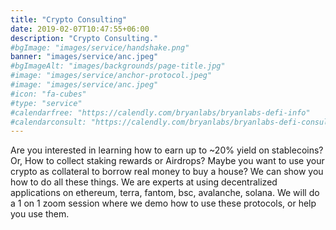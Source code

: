 ```yaml
---
title: "Crypto Consulting"
date: 2019-02-07T10:47:55+06:00
description: "Crypto Consulting."
#bgImage: "images/service/handshake.png"
banner: "images/service/anc.jpeg"
#bgImageAlt: "images/backgrounds/page-title.jpg"
#image: "images/service/anchor-protocol.jpeg"
#image: "images/service/anc.jpeg"
#icon: "fa-cubes"
#type: "service"
#calendarfree: "https://calendly.com/bryanlabs/bryanlabs-defi-info"
#calendarconsult: "https://calendly.com/bryanlabs/bryanlabs-defi-consulting-175-h"
---
```


Are you interested in learning how to earn up to ~20% yield on stablecoins? Or, How to collect staking rewards or Airdrops? Maybe you want to use your crypto as collateral to borrow real money to buy a house?  We can show you how to do all these things.  We are experts at using decentralized applications on ethereum, terra, fantom, bsc, avalanche, solana.  We will do a 1 on 1 zoom session where we demo how to use these protocols, or help you use them.